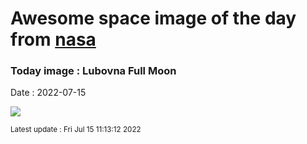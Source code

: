 
# Awesome space image of the day from [nasa](https://api.nasa.gov/)

### Today image : Lubovna Full Moon

Date : 2022-07-15


![](https://apod.nasa.gov/apod/image/2207/2022_07_13_Uplnek_Lubovna_1000mm_c1024px.jpg)

<small>Latest update : Fri Jul 15 11:13:12 2022</small>


